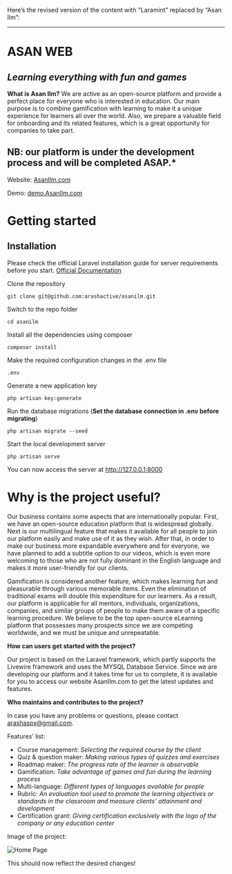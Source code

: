 Here’s the revised version of the content with “Laramint” replaced by “Asan Ilm”:

---

# ASAN WEB

## _Learning everything with fun and games_

**What is Asan Ilm?**
We are active as an open-source platform and provide a perfect place for everyone who is interested in education. Our main purpose is to combine gamification with learning to make it a unique experience for learners all over the world. Also, we prepare a valuable field for onboarding and its related features, which is a great opportunity for companies to take part.

## NB: our platform is under the development process and will be completed ASAP.*

Website: [AsanIlm.com](https://asanilm.com)

Demo: [demo.AsanIlm.com](http://192.99.245.100:8000/)

# Getting started

## Installation

Please check the official Laravel installation guide for server requirements before you start.
[Official Documentation](https://laravel.com/docs/9.x/installation)

Clone the repository

    git clone git@github.com:arashactive/asanilm.git

Switch to the repo folder

    cd asanilm

Install all the dependencies using composer

    composer install

Make the required configuration changes in the .env file

    .env

Generate a new application key

    php artisan key:generate

Run the database migrations (**Set the database connection in .env before migrating**)

    php artisan migrate --seed

Start the local development server

    php artisan serve

You can now access the server at http://127.0.0.1:8000

# Why is the project useful?

Our business contains some aspects that are internationally popular. First, we have an open-source education platform that is widespread globally. Next is our multilingual feature that makes it available for all people to join our platform easily and make use of it as they wish. After that, in order to make our business more expandable everywhere and for everyone, we have planned to add a subtitle option to our videos, which is even more welcoming to those who are not fully dominant in the English language and makes it more user-friendly for our clients.

Gamification is considered another feature, which makes learning fun and pleasurable through various memorable items. Even the elimination of traditional exams will double this expenditure for our learners. As a result, our platform is applicable for all mentors, individuals, organizations, companies, and similar groups of people to make them aware of a specific learning procedure. We believe to be the top open-source eLearning platform that possesses many prospects since we are competing worldwide, and we must be unique and unrepeatable.

**How can users get started with the project?**

Our project is based on the Laravel framework, which partly supports the Livewire framework and uses the MYSQL Database Service. Since we are developing our platform and it takes time for us to complete, it is available for you to access our website AsanIlm.com to get the latest updates and features.

**Who maintains and contributes to the project?**

In case you have any problems or questions, please contact [arashaspx@gmail.com](mailto:arashaspx@gmail.com).

Features’ list:

-   Course management: *Selecting the required course by the client*
-   Quiz & question maker: *Making various types of quizzes and exercises*
-   Roadmap maker: *The progress rate of the learner is observable*
-   Gamification: *Take advantage of games and fun during the learning process*
-   Multi-language: *Different types of languages available for people*
-   Rubric: *An evaluation tool used to promote the learning objectives or standards in the classroom and measure clients’ attainment and development*
-   Certification grant: *Giving certification exclusively with the logo of the company or any education center*

Image of the project:

![Home Page](https://github.com/arashactive/mint-lms-laravel/raw/main/HomePage/HomePage.png)



This should now reflect the desired changes!
